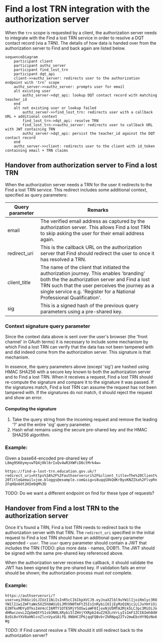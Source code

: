 # Find a lost TRN integration with the authorization server

When the `trn` scope is requested by a client, the authorization server needs to integrate with the
Find a lost TRN service in order to resolve a DQT contact record (via a TRN). The details of how data is handed over
from the authorization server to Find and back again are listed below.


```mermaid
sequenceDiagram
    participant client
    participant authz_server
    participant find_lost_trn
    participant dqt_api
    client->>authz_server: redirects user to the authorization endpoint with 'trn' scope
    authz_server->>authz_server: prompts user for email
    alt existing user
        authz_server->dqt_api: lookup DQT contact record with matching teacher_id
    end
    alt not existing user or lookup failed
        authz_server->>find_lost_trn: redirects user with a callback URL + additional context
        find_lost_trn->dqt_api: resolve TRN
        find_lost_trn->>authz_server: redirects user to callback URL with JWT containing TRN
        authz_server->dqt_api: persist the teacher_id against the DQT contact record
    end
    authz_server->>client: redirects user to the client with id_token containing email + TRN claims
```


## Handover from authorization server to Find a lost TRN

When the authorization server needs a TRN for the user it redirects to the Find a lost TRN service.
This redirect includes some additional context, specified as query parameters:

| Query parameter | Remarks |
| --- | --- |
| email | The verified email address as captured by the authorization server. This allows Find a lost TRN to skip asking the user for their email address again. |
| redirect_uri | This is the callback URL on the authorization server that Find should redirect the user to once it has resolved a TRN. |
| client_title | The name of the client that initiated the authorization journey. This enables 'branding' both the the authorization server and Find a lost TRN such that the user perceives the journey as a single service e.g. 'Register for a National Professional Qualification'. |
| sig | This is a signed hash of the previous query parameters using a pre-shared key. |

### Context signature query parameter

Since the context data above is sent over the user's browser (the 'front channel' in OAuth terms) it is necessary to include some mechanism by which Find a lost TRN can verify that the data has not been tampered with and did indeed come from the authorization server. This signature is that mechanism.

In essence, the query parameters above (except 'sig') are hashed using HMAC SHA256 with a secure key known to both the authorization server and to Find a lost TRN. When it receives a request, Find a lost TRN should re-compute the signature and compare it to the signature it was passed. If the signatures match, Find a lost TRN can assume the request has not been tampered with. If the signatures do not match, it should reject the request and show an error.

#### Computing the signature

1. Take the query string from the incoming request and remove the leading '?' and the entire 'sig' query parameter.
2. Hash what remains using the secure pre-shared key and the HMAC SHA256 algorithm.

### Example:
Given a base64-encoded pre-shared key of `L8mg9SK6ymyvwTQ4j0kl6rIxQv4wR3XWFcD8ctMrk4w=`

`https://find-a-lost-trn.education.gov.uk/?redirect_uri=https%3A%2F%2Fauthserveruri%2F&client_title=The%20Client%20Title&email=joe.bloggs@example.com&sig=s8uqqS8kQdKrByoKNZIka%2FlvpRn2FqHQo6dt2HIm9qM%3D`

TODO: Do we want a different endpoint on find for these type of requests?


## Handover from Find a lost TRN to the authorization server

Once it's found a TRN, Find a lost TRN needs to redirect back to the authorization server with that TRN.
The `redirect_uri` specified in the initial request to Find a lost TRN should have an additional query parameter appended - `user`. The `user` query parameter should contain a JWT that includes the TRN (TODO: plus more data - names, DOB?). The JWT should be signed with the same pre-shared key referenced above.

When the authorization server receives the callback, it should validate the JWT has been signed by the pre-shared key. If validation fails an error should be shown; the authorization process must *not* complete.

### Example:

`https://authserveruri/?user=eyJhbGciOiJIUzI1NiIsInR5cCI6IkpXVCJ9.eyJnaXZlbl9uYW1lIjoiRmlyc3ROYW1lIiwiZmFtaWx5X25hbWUiOiJMYXN0TmFtZSIsInRybiI6IjEyMzQ1NjciLCJuYmYiOjE2NTkxMDYyOTksImV4cCI6MTY1OTE5MjY5OSwiaWF0IjoxNjU5MTA2Mjk5LCJpc3MiOiJodHRwczovL2ZpbmQtYS1sb3N0LXRybi5lZHVjYXRpb24uZ292LnVrLyIsImF1ZCI6Imh0dHBzOi8vYXV0aHNlcnZlcnVyaS8ifQ.9NbHCIP6jqqFQBvbrZkRNpq22Tv2mwEbcHY9QzNo6Wg`


TODO: If Find cannot resolve a TRN should it still redirect back to the authorization server?